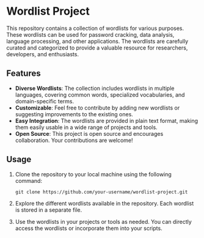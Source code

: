 # Wordlist Project

This repository contains a collection of wordlists for various purposes. These wordlists can be used for password cracking, data analysis, language processing, and other applications. The wordlists are carefully curated and categorized to provide a valuable resource for researchers, developers, and enthusiasts.

## Features

- **Diverse Wordlists**: The collection includes wordlists in multiple languages, covering common words, specialized vocabularies, and domain-specific terms.
- **Customizable**: Feel free to contribute by adding new wordlists or suggesting improvements to the existing ones.
- **Easy Integration**: The wordlists are provided in plain text format, making them easily usable in a wide range of projects and tools.
- **Open Source**: This project is open source and encourages collaboration. Your contributions are welcome!

## Usage

1. Clone the repository to your local machine using the following command:
   ```
   git clone https://github.com/your-username/wordlist-project.git
   ```

2. Explore the different wordlists available in the repository. Each wordlist is stored in a separate file.

3. Use the wordlists in your projects or tools as needed. You can directly access the wordlists or incorporate them into your scripts.
